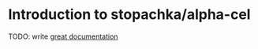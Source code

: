 # Introduction to stopachka/alpha-cel

TODO: write [great documentation](http://jacobian.org/writing/what-to-write/)
